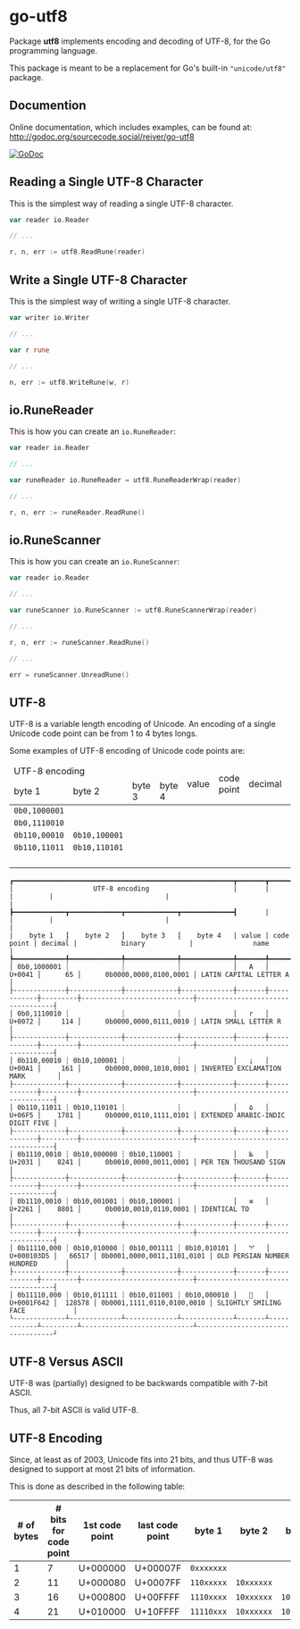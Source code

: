 # go-utf8

Package **utf8** implements encoding and decoding of UTF-8, for the Go programming language.

This package is meant to be a replacement for Go's built-in `"unicode/utf8"` package.

## Documention

Online documentation, which includes examples, can be found at: http://godoc.org/sourcecode.social/reiver/go-utf8

[![GoDoc](https://godoc.org/sourcecode.social/reiver/go-utf8?status.svg)](https://godoc.org/sourcecode.social/reiver/go-utf8)

## Reading a Single UTF-8 Character

This is the simplest way of reading a single UTF-8 character.

```go
var reader io.Reader

// ...

r, n, err := utf8.ReadRune(reader)
```
## Write a Single UTF-8 Character

This is the simplest way of writing a single UTF-8 character.

```go
var writer io.Writer

// ...

var r rune

// ...

n, err := utf8.WriteRune(w, r)
```
## io.RuneReader

This is how you can create an `io.RuneReader`:

```go
var reader io.Reader

// ...

var runeReader io.RuneReader = utf8.RuneReaderWrap(reader)

// ...

r, n, err := runeReader.ReadRune()
```
## io.RuneScanner

This is how you can create an `io.RuneScanner`:

```go
var reader io.Reader

// ...

var runeScanner io.RuneScanner := utf8.RuneScannerWrap(reader)

// ...

r, n, err := runeScanner.ReadRune()

// ...

err = runeScanner.UnreadRune()
```

## UTF-8

UTF-8 is a variable length encoding of Unicode.
An encoding of a single Unicode code point can be from 1 to 4 bytes longs.

Some examples of UTF-8 encoding of Unicode code points are:

<table>
	<thead>
		<tr>
			<td colspan="4">UTF-8 encoding</td>
			<td rowspan="2">value</td>
			<td rowspan="2">code point</td>
			<td rowspan="2">decimal</td>
			<td rowspan="2">binary</td>
			<td rowspan="2">name</td>
		</tr>
		<tr>
			<td>byte 1</td>
			<td>byte 2</td>
			<td>byte 3</td>
			<td>byte 4</td>
		</tr>
	</thead>
	<tbody>
		<tr>
			<td><code>0b0,1000001</code></td>
			<td><code></code></td>
			<td><code></code></td>
			<td><code></code></td>
			<td></td>
			<td></td>
			<td></td>
			<td><code></code></td>
			<td></td>
		</tr>
		<tr>
			<td><code>0b0,1110010</code></td>
			<td><code></code></td>
			<td><code></code></td>
			<td><code></code></td>
			<td></td>
			<td></td>
			<td></td>
			<td><code></code></td>
			<td></td>
		</tr>
		<tr>
			<td><code>0b110,00010</code></td>
			<td><code>0b10,100001</code></td>
			<td><code></code></td>
			<td><code></code></td>
			<td></td>
			<td></td>
			<td></td>
			<td><code></code></td>
			<td></td>
		</tr>
		<tr>
			<td><code>0b110,11011</code></td>
			<td><code>0b10,110101</code></td>
			<td><code></code></td>
			<td><code></code></td>
			<td></td>
			<td></td>
			<td></td>
			<td><code></code></td>
			<td></td>
		</tr>
		<tr>
			<td><code></code></td>
			<td><code></code></td>
			<td><code></code></td>
			<td><code></code></td>
			<td></td>
			<td></td>
			<td></td>
			<td><code></code></td>
			<td></td>
		</tr>
		<tr>
			<td><code></code></td>
			<td><code></code></td>
			<td><code></code></td>
			<td><code></code></td>
			<td></td>
			<td></td>
			<td></td>
			<td><code></code></td>
			<td></td>
		</tr>
		<tr>
			<td><code></code></td>
			<td><code></code></td>
			<td><code></code></td>
			<td><code></code></td>
			<td></td>
			<td></td>
			<td></td>
			<td><code></code></td>
			<td></td>
		</tr>
		<tr>
			<td><code></code></td>
			<td><code></code></td>
			<td><code></code></td>
			<td><code></code></td>
			<td></td>
			<td></td>
			<td></td>
			<td><code></code></td>
			<td></td>
		</tr>
	</tbody>
</table>

```
┏━━━━━━━━━━━━━━━━━━━━━━━━━━━━━━━━━━━━━━━━━━━━━━━━━━━━━━━┳━━━━━━━┳━━━━━━━━━━━━┳━━━━━━━━━┳━━━━━━━━━━━━━━━━━━━━━━━━━━━━┳━━━━━━━━━━━━━━━━━━━━━━━━━━━━━━━━━━┓
|                    UTF-8 encoding                     |       |            |         |                            |                                  |
┣━━━━━━━━━━━━━┳━━━━━━━━━━━━━┳━━━━━━━━━━━━━┳━━━━━━━━━━━━━┫       |            |         |                            |                                  |
|    byte 1   ┋    byte 2   ┋    byte 3   ┋    byte 4   | value | code point | decimal |           binary           |               name               |
┡━━━━━━━━━━━━━╇━━━━━━━━━━━━━╇━━━━━━━━━━━━━╇━━━━━━━━━━━━━╇━━━━━━━╇━━━━━━━━━━━━╇━━━━━━━━━╇━━━━━━━━━━━━━━━━━━━━━━━━━━━━╇━━━━━━━━━━━━━━━━━━━━━━━━━━━━━━━━━━┩
│ 0b0,1000001 ┊             ┊             ┊             │   A   │     U+0041 │      65 │      0b0000,0000,0100,0001 │ LATIN CAPITAL LETTER A           │
├-------------┼-------------┼-------------┼-------------┼-------┼------------┼---------┼----------------------------┼----------------------------------┤
│ 0b0,1110010 ┊             ┊             ┊             │   r   │     U+0072 │     114 │      0b0000,0000,0111,0010 │ LATIN SMALL LETTER R             │
├-------------┼-------------┼-------------┼-------------┼-------┼------------┼---------┼----------------------------┼----------------------------------┤
│ 0b110,00010 ┊ 0b10,100001 ┊             ┊             │   ¡   │     U+00A1 │     161 │      0b0000,0000,1010,0001 │ INVERTED EXCLAMATION MARK        │
├-------------┼-------------┼-------------┼-------------┼-------┼------------┼---------┼----------------------------┼----------------------------------┤
│ 0b110,11011 ┊ 0b10,110101 ┊             ┊             │   ۵   │     U+06F5 │    1781 │      0b0000,0110,1111,0101 │ EXTENDED ARABIC-INDIC DIGIT FIVE │
├-------------┼-------------┼-------------┼-------------┼-------┼------------┼---------┼----------------------------┼----------------------------------┤
│ 0b1110,0010 ┊ 0b10,000000 ┊ 0b10,110001 ┊             │   ‱   │     U+2031 │    8241 │      0b0010,0000,0011,0001 │ PER TEN THOUSAND SIGN            │
├-------------┼-------------┼-------------┼-------------┼-------┼------------┼---------┼----------------------------┼----------------------------------┤
│ 0b1110,0010 ┊ 0b10,001001 ┊ 0b10,100001 ┊             │   ≡   │     U+2261 │    8801 │      0b0010,0010,0110,0001 │ IDENTICAL TO                     │
├-------------┼-------------┼-------------┼-------------┼-------┼------------┼---------┼----------------------------┼----------------------------------┤
│ 0b11110,000 ┊ 0b10,010000 ┊ 0b10,001111 ┊ 0b10,010101 │   𐏕   │ U+000103D5 │   66517 │ 0b0001,0000,0011,1101,0101 │ OLD PERSIAN NUMBER HUNDRED       │
├-------------┼-------------┼-------------┼-------------┼-------┼------------┼---------┼----------------------------┼----------------------------------┤
│ 0b11110,000 ┊ 0b10,011111 ┊ 0b10,011001 ┊ 0b10,000010 │   🙂   │ U+0001F642 │  128578 │ 0b0001,1111,0110,0100,0010 │ SLIGHTLY SMILING FACE            │
└-------------┴-------------┴-------------┴-------------┴-------┴------------┴---------┴----------------------------┴----------------------------------┘
```

## UTF-8 Versus ASCII

UTF-8 was (partially) designed to be backwards compatible with 7-bit ASCII.

Thus, all 7-bit ASCII is valid UTF-8.

## UTF-8 Encoding

Since, at least as of 2003, Unicode fits into 21 bits, and thus UTF-8 was designed to support at most 21 bits of information.

This is done as described in the following table:

| # of bytes | # bits for code point | 1st code point |  last code point |   byte 1   |   byte 2   |   byte 3   |   byte 4   |
|------------|-----------------------|----------------|------------------|------------|------------|------------|------------|
|     1      |            7          |    U+000000    |     U+00007F     | `0xxxxxxx` |            |            |            |
|     2      |           11          |    U+000080    |     U+0007FF     | `110xxxxx` | `10xxxxxx` |            |            |
|     3      |           16          |    U+000800    |     U+00FFFF     | `1110xxxx` | `10xxxxxx` | `10xxxxxx` |            |
|     4      |           21          |    U+010000    |     U+10FFFF     | `11110xxx` | `10xxxxxx` | `10xxxxxx` | `10xxxxxx` |
```
